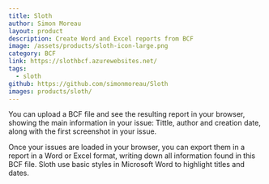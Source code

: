 ```yaml
---
title: Sloth
author: Simon Moreau
layout: product
description: Create Word and Excel reports from BCF
image: /assets/products/sloth-icon-large.png
category: BCF
link: https://slothbcf.azurewebsites.net/
tags:
  - sloth
github: https://github.com/simonmoreau/Sloth
images: products/sloth/
---
```


You can upload a BCF file and see the resulting report in your browser, showing the main information in your issue: Tittle, author and creation date, along with the first screenshot in your issue.

Once your issues are loaded in your browser, you can export them in a report in a Word or Excel format, writing down all information found in this BCF file. Sloth use basic styles in Microsoft Word to highlight titles and dates.
